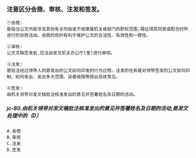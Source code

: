 ### 注意区分会商、审核、注发和签发。
    ①会商:
    是指当公文内容涉及其他有关同级或不相隶属机关或部门的职权范围,需征得其同意或配合时所进行的协商活动。会商的目的有利于维护公文的合法性、有效性和一致性。
        
    ②审核:
    公文文稿签发前,应当由发文机关办公厅(室)进行审核。
    
    ③注发:
    是批注经过领导人同意发出的公文如何印发的行为过程。注发的任务是对领导签发的公文如何印制、如何发出、发出多大范围、读者级限等提出具体意见。
    
    ④签发:
    由机关领导对发文稿批注核准发出的意见并签署姓名及日期的活动。

##### jc-80.由机关领导对发文稿批注核准发出的意见并签署姓名及日期的活动,是发文处理中的（D）
    A.会商
    B.审核
    C.注发
    D.签发
    
